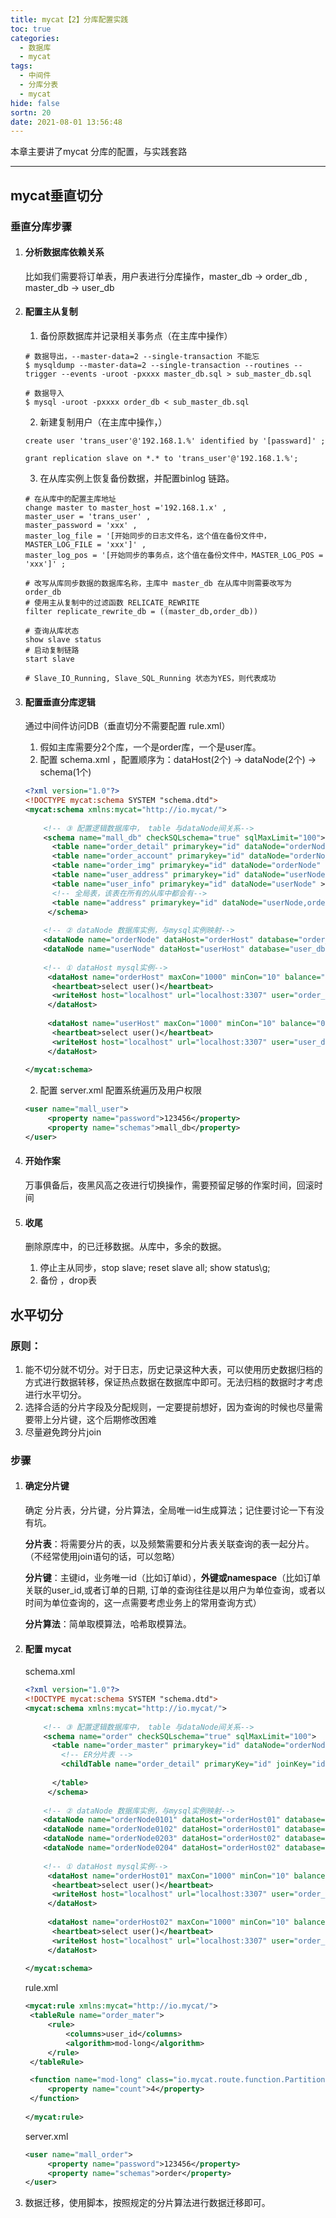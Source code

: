 ```yaml
---
title: mycat【2】分库配置实践
toc: true
categories:
  - 数据库
  - mycat 
tags:
  - 中间件
  - 分库分表
  - mycat
hide: false
sortn: 20
date: 2021-08-01 13:56:48
---
```


本章主要讲了mycat 分库的配置，与实践套路

<!-- more -->

------



## mycat垂直切分



### 垂直分库步骤

1. #### 分析数据库依赖关系

   比如我们需要将订单表，用户表进行分库操作，master_db -> order_db , master_db -> user_db

   

2. #### 配置主从复制

   1. 备份原数据库并记录相关事务点（在主库中操作）

   ```shell
   # 数据导出，--master-data=2 --single-transaction 不能忘
   $ mysqldump --master-data=2 --single-transaction --routines --trigger --events -uroot -pxxxx master_db.sql > sub_master_db.sql
   
   # 数据导入
   $ mysql -uroot -pxxxx order_db < sub_master_db.sql
   
   ```

   2. 新建复制用户（在主库中操作，）

   ```mysql
   create user 'trans_user'@'192.168.1.%' identified by '[passward]' ;
   
   grant replication slave on *.* to 'trans_user'@'192.168.1.%';
   ```

   3. 在从库实例上恢复备份数据，并配置binlog 链路。

   ```mysql
   # 在从库中的配置主库地址
   change master to master_host ='192.168.1.x' , 
   master_user = 'trans_user' , 
   master_password = 'xxx' , 
   master_log_file = '[开始同步的日志文件名，这个值在备份文件中，MASTER_LOG_FILE = 'xxx']' ,
   master_log_pos = '[开始同步的事务点，这个值在备份文件中，MASTER_LOG_POS = 'xxx']' ;
   
   # 改写从库同步数据的数据库名称，主库中 master_db 在从库中则需要改写为 order_db 
   # 使用主从复制中的过滤函数 RELICATE_REWRITE
   filter replicate_rewrite_db = ((master_db,order_db))
   
   # 查询从库状态
   show slave status
   # 启动复制链路
   start slave
   
   # Slave_IO_Running, Slave_SQL_Running 状态为YES，则代表成功
   ```

   

3. #### 配置垂直分库逻辑

   通过中间件访问DB（垂直切分不需要配置 rule.xml）

   1. 假如主库需要分2个库，一个是order库，一个是user库。
   2. 配置 schema.xml ，配置顺序为：dataHost(2个) -> dataNode(2个) -> schema(1个)

   ```xml
   <?xml version="1.0"?>
   <!DOCTYPE mycat:schema SYSTEM "schema.dtd">
   <mycat:schema xmlns:mycat="http://io.mycat/">
          
       <!-- ③ 配置逻辑数据库中， table 与dataNode间关系-->
       <schema name="mall_db" checkSQLschema="true" sqlMaxLimit="100">
         <table name="order_detail" primarykey="id" dataNode="orderNode" ></table>
         <table name="order_account" primarykey="id" dataNode="orderNode" ></table>
         <table name="order_img" primarykey="id" dataNode="orderNode" ></table>
         <table name="user_address" primarykey="id" dataNode="userNode" ></table>
         <table name="user_info" primarykey="id" dataNode="userNode" ></table>
         <!-- 全局表，该表在所有的从库中都会有-->
         <table name="address" primarykey="id" dataNode="userNode,orderNode" type="global" ></table>
     	</schema>
      
       <!-- ② dataNode 数据库实例，与mysql实例映射-->
       <dataNode name="orderNode" dataHost="orderHost" database="order_db" />
       <dataNode name="userNode" dataHost="userHost" database="user_db" />
       
       <!-- ① dataHost mysql实例-->
   		<dataHost name="orderHost" maxCon="1000" minCon="10" balance="0" writeType="0" dbType="mysql" dbDriver="native" switchType="1"> 
         <heartbeat>select user()</heartbeat>
         <writeHost host="localhost" url="localhost:3307" user="order_db_user" password="123456" /> 
   		</dataHost>
     
     	<dataHost name="userHost" maxCon="1000" minCon="10" balance="0" writeType="0" dbType="mysql" dbDriver="native" switchType="1"> 
         <heartbeat>select user()</heartbeat>
         <writeHost host="localhost" url="localhost:3307" user="user_db_user" password="123456" /> 
   		</dataHost>
       
   </mycat:schema>
   ```

   2. 配置 server.xml 配置系统遍历及用户权限

   ```xml
   <user name="mall_user">
   		<property name="password">123456</property>
   		<property name="schemas">mall_db</property>
   </user>
   ```



4. #### 开始作案

   万事俱备后，夜黑风高之夜进行切换操作，需要预留足够的作案时间，回滚时间

   

5. #### 收尾

   删除原库中，的已迁移数据。从库中，多余的数据。

   1. 停止主从同步，stop slave;  reset slave all;  show status\g;
   2. 备份 ，drop表





## 水平切分

### 原则：

1. 能不切分就不切分。对于日志，历史记录这种大表，可以使用历史数据归档的方式进行数据转移，保证热点数据在数据库中即可。无法归档的数据时才考虑进行水平切分。
2. 选择合适的分片字段及分配规则，一定要提前想好，因为查询的时候也尽量需要带上分片键，这个后期修改困难
3. 尽量避免跨分片join



### 步骤

1. #### 确定分片键

   确定 分片表，分片键，分片算法，全局唯一id生成算法；记住要讨论一下有没有坑。

   **分片表**：将需要分片的表，以及频繁需要和分片表关联查询的表一起分片。（不经常使用join语句的话，可以忽略）

   **分片键**：主键id，业务唯一id（比如订单id），**外键或namespace**（比如订单关联的user_id,或者订单的日期, 订单的查询往往是以用户为单位查询，或者以时间为单位查询的，这一点需要考虑业务上的常用查询方式）

   **分片算法**：简单取模算法，哈希取模算法。

   

2. #### 配置 mycat 

   schema.xml

   ```xml
   <?xml version="1.0"?>
   <!DOCTYPE mycat:schema SYSTEM "schema.dtd">
   <mycat:schema xmlns:mycat="http://io.mycat/">
          
       <!-- ③ 配置逻辑数据库中， table 与dataNode间关系-->
       <schema name="order" checkSQLschema="true" sqlMaxLimit="100">
         <table name="order_master" primarykey="id" dataNode="orderNode0101,orderNode0102,orderNode0203,orderNode0204" rule="order_master" >
           <!-- ER分片表 -->
           <childTable name="order_detail" primaryKey="id" joinKey="id" parentKey="id" />
           
         </table>
     	</schema>
      
       <!-- ② dataNode 数据库实例，与mysql实例映射-->
       <dataNode name="orderNode0101" dataHost="orderHost01" database="order_db_01" />
       <dataNode name="orderNode0102" dataHost="orderHost01" database="order_db_02" />
       <dataNode name="orderNode0203" dataHost="orderHost02" database="order_db_03" />
       <dataNode name="orderNode0204" dataHost="orderHost02" database="order_db_04" />
       
       <!-- ① dataHost mysql实例-->
   		<dataHost name="orderHost01" maxCon="1000" minCon="10" balance="0" writeType="0" dbType="mysql" dbDriver="native" switchType="1"> 
         <heartbeat>select user()</heartbeat>
         <writeHost host="localhost" url="localhost:3307" user="order_db_user" password="123456" /> 
   		</dataHost>
     
     	<dataHost name="orderHost02" maxCon="1000" minCon="10" balance="0" writeType="0" dbType="mysql" dbDriver="native" switchType="1"> 
         <heartbeat>select user()</heartbeat>
         <writeHost host="localhost" url="localhost:3307" user="order_db_user" password="123456" /> 
   		</dataHost>
       
   </mycat:schema>
   ```

   rule.xml

   ```xml
   <mycat:rule xmlns:mycat="http://io.mycat/">
   	<tableRule name="order_mater">
   		<rule>
   			<columns>user_id</columns>
   			<algorithm>mod-long</algorithm>
   		</rule>
   	</tableRule>
   
   	<function name="mod-long" class="io.mycat.route.function.PartitionByMod">
   		<property name="count">4</property>
   	</function>
     
   </mycat:rule>
   ```

   server.xml

   ```xml
   <user name="mall_order">
   		<property name="password">123456</property>
   		<property name="schemas">order</property>
   </user>
   ```

   

3. 数据迁移，使用脚本，按照规定的分片算法进行数据迁移即可。

